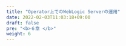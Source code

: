 ```yaml
---
title: "Operator上でのWebLogic Serverの運用"
date: 2022-02-03T11:03:18+09:00
draft: false
pre: "<b>６章 </b>"
weight: 6
---
```


